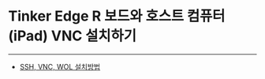 # Tinker Edge R 보드와 호스트 컴퓨터(iPad) VNC 설치하기

***

* [SSH, VNC, WOL 설치방법](https://github.com/rugfk/Hackerthon_Material/blob/main/5th_day/1.%20Tinker%20Edge%20R%20Debian.pdf)
